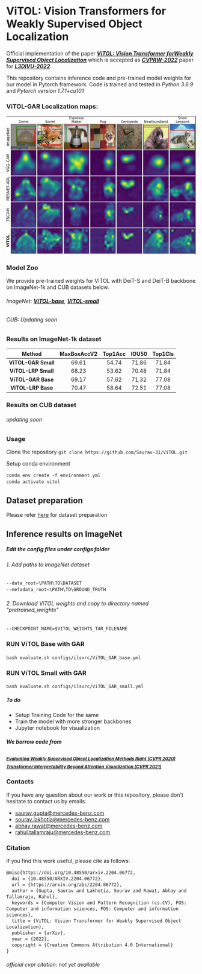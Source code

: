 # ViTOL: Vision Transformers for Weakly Supervised Object Localization 

Official implementation of the paper [***ViTOL: Vision Transformer forWeakly Supervised Object Localization***](https://arxiv.org/abs/2204.06772) which is accepted as [***CVPRW-2022***](https://cvpr2022.thecvf.com/) paper for [***L3DIVU-2022***](https://sites.google.com/view/l3d-ivu/overview?authuser=0). 

This repository contains inference code and pre-trained model weights for our model in Pytorch framework. Code is trained and tested in *Python 3.6.9* and *Pytorch version 1.7.1+cu101*

### ViTOL-GAR Localization maps:

![vitol](figures/vitol.png)


### Model Zoo 
We provide pre-trained weights for VITOL with DeiT-S and DeiT-B backbone on ImageNet-1k and CUB datasets below. 

###### ImageNet: [***ViTOL-base***](https://drive.google.com/file/d/1YYg2VV3p4kQxviFKPwgcH2Hm3OyuUUR5/view?usp=sharing), [***ViTOL-small***](https://drive.google.com/file/d/1TtnjsLSgoU_E5XDdDoLjxKG0orbGx4B2/view?usp=sharing)
###### CUB: Updating soon 

### Results on ImageNet-1k dataset 
|      **Method**     | **MaxBoxAccV2** | **Top1Acc** | **IOU50** | **Top1Cls** |
|:-------------------:|:---------------:|:-----------:|:---------:|:-----------:|
| **ViTOL-GAR Small** |    69.61    |  54.74  | 71.86 |  71.84  |
| **ViTOL-LRP Small** |    68.23    |  53.62  | 70.48 |  71.84  |
|  **ViTOL-GAR Base** |    69.17    |  57.62  | 71.32 |  77.08  |
|  **ViTOL-LRP Base** |    70.47    |  58.64  | 72.51 |  77.08  |

### Results on CUB dataset 
###### updating soon 

### Usage 
Clone the repository 
``` git clone https://github.com/Saurav-31/ViTOL.git ```

Setup conda environment 
 
``` markdown
conda env create -f environment.yml
conda activate vitol
```

## Dataset preparation 
Please refer [here](https://github.com/clovaai/wsolevaluation) for dataset preparation 

## Inference results on ImageNet 

##### Edit the config files under configs folder
###### 1. Add paths to ImageNet dataset 
``` python
--data_root=\PATH\TO\DATASET
--metadata_root=\PATH\TO\GROUND_TRUTH 
```
###### 2. Download ViTOL weights and copy to directory named "pretrained_weights"
```--CHECKPOINT_NAME=$VITOL_WEIGHTS_TAR_FILENAME```
### RUN ViTOL Base with GAR 
```bash evaluate.sh configs/ilsvrc/ViTOL_GAR_base.yml```
### RUN ViTOL Small with GAR
```bash evaluate.sh configs/ilsvrc/ViTOL_GAR_small.yml```

##### To do 
- Setup Training Code for the same 
- Train the model with more stronger backbones 
- Jupyter notebook for visualization 

##### We borrow code from
<sub>[***Evaluating Weakly Supervised Object Localization Methods Right (CVPR 2020)***](https://github.com/clovaai/wsolevaluation)</sub>
<sub>[***Transformer Interpretability Beyond Attention Visualization (CVPR 2021)***](https://github.com/hila-chefer/Transformer-Explainability)</sub>

### Contacts
If you have any question about our work or this repository, please don't hesitate to contact us by emails.
 - saurav.gupta@mercedes-benz.com
 - sourav.lakhotia@mercedes-benz.com
 - abhay.rawat@mercedes-benz.com
 - rahul.tallamraju@mercedes-benz.com

### Citation 
If you find this work useful, please cite as follows:
```
@misc{https://doi.org/10.48550/arxiv.2204.06772,
  doi = {10.48550/ARXIV.2204.06772},
  url = {https://arxiv.org/abs/2204.06772},
  author = {Gupta, Saurav and Lakhotia, Sourav and Rawat, Abhay and Tallamraju, Rahul},
  keywords = {Computer Vision and Pattern Recognition (cs.CV), FOS: Computer and information sciences, FOS: Computer and information sciences},
  title = {ViTOL: Vision Transformer for Weakly Supervised Object Localization},
  publisher = {arXiv},
  year = {2022},
  copyright = {Creative Commons Attribution 4.0 International}
}
```
###### official cvpr citation: not yet available 





